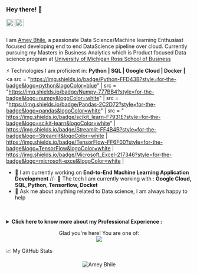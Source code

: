 ### Hey there! 👋

<div align="left">
<a href="www.linkedin.com/in/ameybhile" target="_blank" rel="nofollow"><img align="left" alt="Amey's LinkedIn" width="22px" src="https://img.icons8.com/color/48/000000/linkedin-2--v2.png" /></a><a href="https://www.credly.com/users/amey-bhile" target="_blank" rel="nofollow"><img align="left" alt="Amey's Certificate" width="22px" src="https://img.icons8.com/color/48/000000/instagram-new--v2.png" /></a>
</div>

<br/>
<br/>

I am [Amey Bhile](https://github.com/Ameybhile), a passionate Data Science/Machine learning Enthusiast focused developing end to end DataScience pipeline over cloud. 
Currently pursuing my Masters in Business Analytics which is Product focused Data science program at [University of Michigan Ross School of Business](https://michiganross.umich.edu/)


⚡ Technologies I am proficient in: **Python | SQL | Google Cloud | Docker |**
<a src = "https://img.shields.io/badge/Python-FFD43B?style=for-the-badge&logo=python&logoColor=blue" | src = "https://img.shields.io/badge/Numpy-777BB4?style=for-the-badge&logo=numpy&logoColor=white" | src = "https://img.shields.io/badge/Pandas-2C2D72?style=for-the-badge&logo=pandas&logoColor=white" | src = " https://img.shields.io/badge/scikit_learn-F7931E?style=for-the-badge&logo=scikit-learn&logoColor=white" | https://img.shields.io/badge/Streamlit-FF4B4B?style=for-the-badge&logo=Streamlit&logoColor=white | https://img.shields.io/badge/TensorFlow-FF6F00?style=for-the-badge&logo=TensorFlow&logoColor=white | https://img.shields.io/badge/Microsoft_Excel-217346?style=for-the-badge&logo=microsoft-excel&logoColor=white | 
- 🔭 I am currently working on  **End-to-End Machine Learning Application Development**
//- 🌱 The tech I am currently working with : **Google Cloud, SQL, Python, Tensorflow, Docket**
- 💬 Ask me about anything related to Data science, I am always happy to help

<br/>
<br/>

<!-- Work experience section-->
<details> <summary>
<b> Click here to know more about my Professional Experience : </b></summary>
<table>
  <thead>
    <tr>
      <th>Job Name</th>
      <th>Roles & responsibilities</th>
      <th>Duration</th>
    </tr>
  </thead>
  <tbody>
    <tr>
      <td><b><a href="https://">Business Consultant at Deloitte</a> </b></td>
      <td><p>...</p>
        <p>Technologies used: SQL, ...</p>
      </td>
      <td>Aug 2019 - July 2022</td>
    </tr>
  	<tr>
      <td><b><a href="https://aws.amazon.com/">----</a> </b></td>
      <td>Deploying Microservices in Containers, CI/CD Pipeline Development and Maintenance
      <p>Technologies used: Jenkins, Kubernetes, Docker, Chef, AWS CodeDeploy</p></td>
      <td>July 2019 - Nov 2020</td>
    </tr>
  </tbody>
</table>
 
</details>
<!--end work experience section -->


<p align="center"> 
  Glad you're here! You are one of:<br>
  <img src="https://visitor-badge.glitch.me/badge?page_id=https://github.com/Ameybhile" />
</p>


📈 My GitHub Stats

<p align="center"> <img src="https://github-readme-stats.vercel.app/api?username=Ameybhile&show_icons=true&theme=gotham" alt="Amey Bhile" />


<!--
**This** is a ✨ _special_ ✨ repository because its `README.md`, This file appears on your GitHub profile.

Here are some ideas to get you started:

- 🔭 I’m currently working on ...
- 🌱 I’m currently learning ...
- 👯 I’m looking to collaborate on ...
- 🤔 I’m looking for help with ...
- 💬 Ask me about ...
- 📫 How to reach me: ...
- 😄 Pronouns: ...
- ⚡ Fun fact: ...
-->
